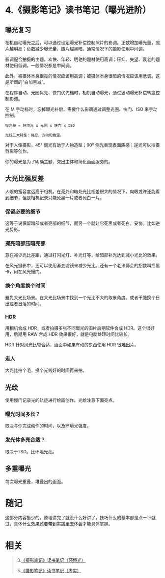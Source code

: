 # 4.《摄影笔记》读书笔记（曝光进阶）

## 曝光复习

相机自动曝光之后，可以通过设定曝光补偿控制照片的影调。正数增加曝光量，照片越明亮；负数减少曝光量，照片越黑暗。通常情况下的摄影使用中间调。

影调配合拍摄的主题。欢快、年轻、明艳的题材使用高调；压抑、失望、衰老的题材使用低调。一般情况都是中间调。

此外，被摄体本身很亮的情况应该用高调；被摄体本身很暗的情况应该用低调。这是所谓的“白加黑减”。

在程序自动、光圈优先、快门优先档时，相机自动曝光，通过波动曝光补偿转盘控制影调。

在 M 手动档时，忘掉曝光补偿，需要什么影调通过调整光圈、快门、ISO 来手动控制。

```
曝光量 = 环境光 x 光圈 x 快门 x ISO
```

```
光线三大特性：强度、方向和色温。
```

对于人像摄影，45° 侧光有助于人物造型；90° 侧光表现表面质感；逆光可以拍摄剪影等创作。

你的曝光是为了明确主题、突出主体和简化画面服务的。

## 大光比强反差

人眼的宽容度远高于相机，在亮处和暗处光比相差很大的情况下，肉眼或许还能看到细节，但是相机记录只能死黑一片或者死白一片。

### 保留必要的细节

这等于说保留暗部或者亮部的细节，而另一个就让它死黑或者死白，妥协。比如逆光剪影。

### 提亮暗部压暗亮部

意在减少光比差距，通过打闪光灯、补光灯等，给暗部补光达到减小光比的效果。

在风光摄影中，还可以使用渐变滤镜来减少光比。还有一个老法师会的招数叫摇黑卡，用在风光慢门。

### 换个角度换个时间

避免大光比场景。在大光比场景中找到一个光比不大的取景角度。或者干脆换个日出或者日落的时间。

### HDR

用相机合成 HDR，或者拍摄多张不同曝光的图片后期软件合成 HDR。这个很好用，后期用 RAW 合成 HDR 效果很好，就是电脑处理时间比较长。

HDR 针对风光比较合适，画面中如果有动的东西使用 HDR 很难出片。

### 走人

大光比拍个毛，换个光线好的时间再来拍。

## 光绘

使用慢门记录光的轨迹进行绘画创作。光绘注意下面亮点。

### 曝光时间多长？

取决与你完成动作的时间，以及环境光强度。

### 发光体多亮合适？

取决于 ISO。比环境光亮。

## 多重曝光

每次曝光重叠，堆叠出的画面。

# 随记

这部分内容挺少的，原理讲完了就没什么好讲了，技巧什么的基本都是点一下就过，具体什么效果还要带到实践里去体会才能具体掌握。

# 相关

> 3.[《摄影笔记》读书笔记（环境光）](https://github.com/zfanli/notes/blob/master/photography/3.AmbientLight.md)
>
> 5.[《摄影笔记》读书笔记（虚实）](https://github.com/zfanli/notes/blob/master/photography/5.DepthOfField.md)
